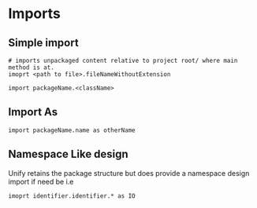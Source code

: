 # Imports

## Simple import
```unify
# imports unpackaged content relative to project root/ where main method is at.
imoprt <path to file>.fileNameWithoutExtension
```

```unify
import packageName.<className>
```

## Import As
```unify
import packageName.name as otherName
```

## Namespace Like design
Unify retains the package structure 
but does provide a namespace design import
if need be i.e

```unify
imoprt identifier.identifier.* as IO
```